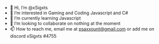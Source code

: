 - 👋 Hi, I’m @xSigxts
- 👀 I’m interested in Gaming and Coding Javascript and C#
- 🌱 I’m currently learning Javascript
- 💞️ I’m looking to collaborate on nothing at the moment
- 📫 How to reach me, email me at psaxxount@gmail.com or add me on discord xSigxts #4755

<!---
xSigxts/xSigxts is a ✨ special ✨ repository because its `README.md` (this file) appears on your GitHub profile.
You can click the Preview link to take a look at your changes.
--->
